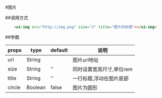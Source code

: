 #图片

##调用方式

```html
    <ui-img src="http://img.png" size="2" title="图片的标题"></ui-img>
```

##参数

props       |  type    | default  |  说明
------------|----------|----------|----------
url         | String   |          |  图片url地址
size        | String   | ''       |  同时设置宽高尺寸,单位rem
title       | String   | ''       |  一行标题,浮动在图片底部
circle      | Boolean  | false    |  图片为圆形